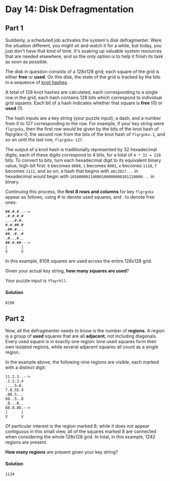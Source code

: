 Day 14: Disk Defragmentation
=====

## Part 1
Suddenly, a scheduled job activates the system's disk defragmenter. Were the situation different, you might sit and watch it for a while, but today, you just don't have that kind of time. It's soaking up valuable system resources that are needed elsewhere, and so the only option is to help it finish its task as soon as possible.

The disk in question consists of a 128x128 grid; each square of the grid is either **free** or **used**. On this disk, the state of the grid is tracked by the bits in a sequence of [knot hashes](../10).

A total of 128 knot hashes are calculated, each corresponding to a single row in the grid; each hash contains 128 bits which correspond to individual grid squares. Each bit of a hash indicates whether that square is **free** (0) or **used** (1).

The hash inputs are a key string (your puzzle input), a dash, and a number from 0 to 127 corresponding to the row. For example, if your key string were `flqrgnkx`, then the first row would be given by the bits of the knot hash of flqrgnkx-0, the second row from the bits of the knot hash of `flqrgnkx-1`, and so on until the last row, `flqrgnkx-127`.

The output of a knot hash is traditionally represented by 32 hexadecimal digits; each of these digits correspond to 4 bits, for a total of `4 * 32 = 128` bits. To convert to bits, turn each hexadecimal digit to its equivalent binary value, high-bit first: `0` becomes `0000`, `1` becomes `0001`, `e` becomes `1110`, `f` becomes `1111`, and so on; a hash that begins with `a0c2017...` in hexadecimal would begin with `10100000110000100000000101110000...` in binary.

Continuing this process, the **first 8 rows and columns** for key `flqrgnkx` appear as follows, using # to denote used squares, and . to denote free ones:

```
##.#.#..-->
.#.#.#.#   
....#.#.   
#.#.##.#   
.##.#...   
##..#..#   
.#...#..   
##.#.##.-->
|      |   
V      V   
```

In this example, 8108 squares are used across the entire 128x128 grid.

Given your actual key string, **how many squares are used**?

Your puzzle input is `ffayrhll`.

#### Solution
`8190`

## Part 2

Now, all the defragmenter needs to know is the number of **regions**. A region is a group of **used** squares that are all **adjacent**, not including diagonals. Every used square is in exactly one region: lone used squares form their own isolated regions, while several adjacent squares all count as a single region.

In the example above, the following nine regions are visible, each marked with a distinct digit:

```
11.2.3..-->
.1.2.3.4   
....5.6.   
7.8.55.9   
.88.5...   
88..5..8   
.8...8..   
88.8.88.-->
|      |   
V      V   
```

Of particular interest is the region marked 8; while it does not appear contiguous in this small view, all of the squares marked 8 are connected when considering the whole 128x128 grid. In total, in this example, 1242 regions are present.

**How many regions** are present given your key string?

#### Solution
`1134`
